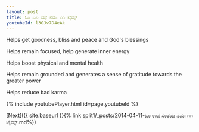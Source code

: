 ```yaml
---
layout: post
title: ಓಂ ಬಲ ವಥೆ ನಮಃ ೧೧ ಟೈಮ್ಸ್
youtubeId: l3GJv7D4eAk
---
```

 
 
Helps get goodness, bliss and peace and God's blessings
 
Helps remain focused, help generate inner energy 
 
Helps boost physical and mental health 
 
Helps remain grounded and generates a sense of gratitude towards the greater power 
 
Helps reduce bad karma
 
 
 
 


{% include youtubePlayer.html id=page.youtubeId %}
 
[Next]({{ site.baseurl }}{% link  split1/_posts/2014-04-11-ಓಂ ಉಪ ಸಂತಯ ನಮಃ ೧೧ ಟೈಮ್ಸ್.md%})
 

